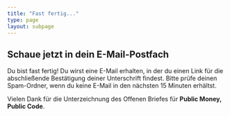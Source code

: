 ```yaml
---
title: "Fast fertig..."
type: page
layout: subpage
---
```


## Schaue jetzt in dein E-Mail-Postfach

Du bist fast fertig! Du wirst eine E-Mail erhalten, in der du einen Link für die abschließende Bestätigung deiner Unterschrift findest. Bitte prüfe deinen Spam-Ordner, wenn du keine E-Mail in den nächsten 15 Minuten erhältst.

Vielen Dank für die Unterzeichnung des Offenen Briefes für **Public Money, Public Code**.
